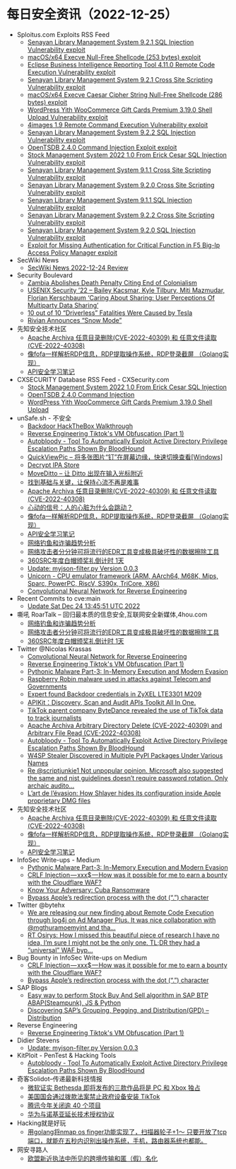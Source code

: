 # 每日安全资讯（2022-12-25）

- Sploitus.com Exploits RSS Feed
  - [Senayan Library Management System 9.2.1 SQL Injection Vulnerability exploit](https://sploitus.com/exploit?id=1337DAY-ID-38119&utm_source=rss&utm_medium=rss)
  - [macOS/x64 Execve Null-Free Shellcode (253 bytes) exploit](https://sploitus.com/exploit?id=1337DAY-ID-38121&utm_source=rss&utm_medium=rss)
  - [Eclipse Business Intelligence Reporting Tool 4.11.0 Remote Code Execution Vulnerability exploit](https://sploitus.com/exploit?id=1337DAY-ID-38125&utm_source=rss&utm_medium=rss)
  - [Senayan Library Management System 9.2.1 Cross Site Scripting Vulnerability exploit](https://sploitus.com/exploit?id=1337DAY-ID-38118&utm_source=rss&utm_medium=rss)
  - [macOS/x64 Execve Caesar Cipher String Null-Free Shellcode (286 bytes) exploit](https://sploitus.com/exploit?id=1337DAY-ID-38122&utm_source=rss&utm_medium=rss)
  - [WordPress Yith WooCommerce Gift Cards Premium 3.19.0 Shell Upload Vulnerability exploit](https://sploitus.com/exploit?id=1337DAY-ID-38127&utm_source=rss&utm_medium=rss)
  - [4images 1.9 Remote Command Execution Vulnerability exploit](https://sploitus.com/exploit?id=1337DAY-ID-38123&utm_source=rss&utm_medium=rss)
  - [Senayan Library Management System 9.2.2 SQL Injection Vulnerability exploit](https://sploitus.com/exploit?id=1337DAY-ID-38120&utm_source=rss&utm_medium=rss)
  - [OpenTSDB 2.4.0 Command Injection Exploit exploit](https://sploitus.com/exploit?id=1337DAY-ID-38128&utm_source=rss&utm_medium=rss)
  - [Stock Management System 2022 1.0 From Erick Cesar SQL Injection Vulnerability exploit](https://sploitus.com/exploit?id=1337DAY-ID-38126&utm_source=rss&utm_medium=rss)
  - [Senayan Library Management System 9.1.1 Cross Site Scripting Vulnerability exploit](https://sploitus.com/exploit?id=1337DAY-ID-38115&utm_source=rss&utm_medium=rss)
  - [Senayan Library Management System 9.2.0 Cross Site Scripting Vulnerability exploit](https://sploitus.com/exploit?id=1337DAY-ID-38116&utm_source=rss&utm_medium=rss)
  - [Senayan Library Management System 9.1.1 SQL Injection Vulnerability exploit](https://sploitus.com/exploit?id=1337DAY-ID-38114&utm_source=rss&utm_medium=rss)
  - [Senayan Library Management System 9.2.2 Cross Site Scripting Vulnerability exploit](https://sploitus.com/exploit?id=1337DAY-ID-38124&utm_source=rss&utm_medium=rss)
  - [Senayan Library Management System 9.2.0 SQL Injection Vulnerability exploit](https://sploitus.com/exploit?id=1337DAY-ID-38117&utm_source=rss&utm_medium=rss)
  - [Exploit for Missing Authentication for Critical Function in F5 Big-Ip Access Policy Manager exploit](https://sploitus.com/exploit?id=E2690F56-34D9-5735-A733-8193CE2B6DBE&utm_source=rss&utm_medium=rss)
- SecWiki News
  - [SecWiki News 2022-12-24 Review](http://www.sec-wiki.com/?2022-12-24)
- Security Boulevard
  - [Zambia Abolishes Death Penalty Citing End of Colonialism](https://securityboulevard.com/2022/12/zambia-abolishes-death-penalty-citing-end-of-colonialism/)
  - [USENIX Security ’22 – Bailey Kacsmar, Kyle Tilbury, Miti Mazmudar, Florian Kerschbaum ‘Caring About Sharing: User Perceptions Of Multiparty Data Sharing’](https://securityboulevard.com/2022/12/usenix-security-22-bailey-kacsmar-kyle-tilbury-miti-mazmudar-florian-kerschbaum-caring-about-sharing-user-perceptions-of-multiparty-data-sharing/)
  - [10 out of 10 “Driverless” Fatalities Were Caused by Tesla](https://securityboulevard.com/2022/12/10-out-of-10-driverless-fatalities-were-caused-by-tesla/)
  - [Rivian Announces “Snow Mode”](https://securityboulevard.com/2022/12/rivian-announces-snow-mode/)
- 先知安全技术社区
  - [Apache Archiva 任意目录删除(CVE-2022-40309) 和 任意文件读取(CVE-2022-40308)](https://xz.aliyun.com/t/11979)
  - [像fofa一样解析RDP信息，RDP提取操作系统，RDP登录截屏 （Golang实现）](https://xz.aliyun.com/t/11978)
  - [API安全学习笔记](https://xz.aliyun.com/t/11977)
- CXSECURITY Database RSS Feed - CXSecurity.com
  - [Stock Management System 2022 1.0 From Erick Cesar SQL Injection](https://cxsecurity.com/issue/WLB-2022120045)
  - [OpenTSDB 2.4.0 Command Injection](https://cxsecurity.com/issue/WLB-2022120044)
  - [WordPress Yith WooCommerce Gift Cards Premium 3.19.0 Shell Upload](https://cxsecurity.com/issue/WLB-2022120043)
- unSafe.sh - 不安全
  - [Backdoor HackTheBox Walkthrough](https://buaq.net/go-141277.html)
  - [Reverse Engineering Tiktok's VM Obfuscation (Part 1)](https://buaq.net/go-141281.html)
  - [Autobloody - Tool To Automatically Exploit Active Directory Privilege Escalation Paths Shown By BloodHound](https://buaq.net/go-141265.html)
  - [QuickViewPic – 将多张图片“钉”在屏幕边缘，快速切换查看[Windows]](https://buaq.net/go-141263.html)
  - [Decrypt IPA Store](https://buaq.net/go-141261.html)
  - [MoveDitto – 让 Ditto 出现在输入光标附近](https://buaq.net/go-141264.html)
  - [找到基础与关键，让保持心流不再是难事](https://buaq.net/go-141267.html)
  - [Apache Archiva 任意目录删除(CVE-2022-40309) 和 任意文件读取(CVE-2022-40308)](https://buaq.net/go-141257.html)
  - [心动的信号：人的心脏为什么会跳动？​](https://buaq.net/go-141249.html)
  - [像fofa一样解析RDP信息，RDP提取操作系统，RDP登录截屏 （Golang实现）](https://buaq.net/go-141258.html)
  - [API安全学习笔记](https://buaq.net/go-141259.html)
  - [网络钓鱼和诈骗趋势分析](https://buaq.net/go-141239.html)
  - [网络攻击者分分钟可将流行的EDR工具变成极具破坏性的数据擦除工具](https://buaq.net/go-141240.html)
  - [360SRC年度白帽颁奖礼倒计时 1天](https://buaq.net/go-141229.html)
  - [Update: myjson-filter.py Version 0.0.3](https://buaq.net/go-141216.html)
  - [Unicorn - CPU emulator framework (ARM, AArch64, M68K, Mips, Sparc, PowerPC, RiscV, S390x, TriCore, X86)](https://buaq.net/go-141206.html)
  - [Convolutional Neural Network for Reverse Engineering](https://buaq.net/go-141199.html)
- Recent Commits to cve:main
  - [Update Sat Dec 24 13:45:51 UTC 2022](https://github.com/trickest/cve/commit/2bc7f779f06eccf56574370c16e735b9b6302c3e)
- 嘶吼 RoarTalk – 回归最本质的信息安全,互联网安全新媒体,4hou.com
  - [网络钓鱼和诈骗趋势分析](https://www.4hou.com/posts/ykj6)
  - [网络攻击者分分钟可将流行的EDR工具变成极具破坏性的数据擦除工具](https://www.4hou.com/posts/oJ1Y)
  - [360SRC年度白帽颁奖礼倒计时 1天](https://www.4hou.com/posts/4KB7)
- Twitter @Nicolas Krassas
  - [Convolutional Neural Network for Reverse Engineering](https://twitter.com/Dinosn/status/1606724740408029184)
  - [Reverse Engineering Tiktok's VM Obfuscation (Part 1)](https://twitter.com/Dinosn/status/1606724711815479296)
  - [Pythonic Malware Part-3: In-Memory Execution and Modern Evasion](https://twitter.com/Dinosn/status/1606709123399172096)
  - [Raspberry Robin malware used in attacks against Telecom and Governments](https://twitter.com/Dinosn/status/1606708841235750912)
  - [Expert found Backdoor credentials in ZyXEL LTE3301 M209](https://twitter.com/Dinosn/status/1606708802413273094)
  - [APIKit：Discovery, Scan and Audit APIs Toolkit All In One.](https://twitter.com/Dinosn/status/1606648865809219586)
  - [TikTok parent company ByteDance revealed the use of TikTok data to track journalists](https://twitter.com/Dinosn/status/1606648225267605505)
  - [Apache Archiva Arbitrary Directory Delete (CVE-2022-40309) and Arbitrary File Read (CVE-2022-40308)](https://twitter.com/Dinosn/status/1606648180606734337)
  - [Autobloody - Tool To Automatically Exploit Active Directory Privilege Escalation Paths Shown By BloodHound](https://twitter.com/Dinosn/status/1606647822035652610)
  - [W4SP Stealer Discovered in Multiple PyPI Packages Under Various Names](https://twitter.com/Dinosn/status/1606647794646786051)
  - [Re @scriptjunkie1 Not unpopular opinion. Microsoft also suggested the same and nist guidelines doesn’t require password rotation. Only archaic audito...](https://twitter.com/Dinosn/status/1606604273873260544)
  - [L’art de l’évasion: How Shlayer hides its configuration inside Apple proprietary DMG files](https://twitter.com/Dinosn/status/1606546826005516292)
- 先知安全技术社区
  - [Apache Archiva 任意目录删除(CVE-2022-40309) 和 任意文件读取(CVE-2022-40308)](https://xz.aliyun.com/t/11979)
  - [像fofa一样解析RDP信息，RDP提取操作系统，RDP登录截屏 （Golang实现）](https://xz.aliyun.com/t/11978)
  - [API安全学习笔记](https://xz.aliyun.com/t/11977)
- InfoSec Write-ups - Medium
  - [Pythonic Malware Part-3: In-Memory Execution and Modern Evasion](https://infosecwriteups.com/pythonic-malware-part-3-in-memory-execution-and-modern-evasion-ec3cc1084628?source=rss----7b722bfd1b8d---4)
  - [CRLF Injection — xxx$ — How was it possible for me to earn a bounty with the Cloudflare WAF?](https://infosecwriteups.com/crlf-injection-xxx-how-was-it-possible-for-me-to-earn-a-bounty-with-the-cloudflare-waf-f581506f97f5?source=rss----7b722bfd1b8d---4)
  - [Know Your Adversary: Cuba Ransomware](https://infosecwriteups.com/know-your-adversary-cuba-ransomware-7b899be0410d?source=rss----7b722bfd1b8d---4)
  - [Bypass Apple’s redirection process with the dot (“.”) character](https://infosecwriteups.com/bypass-apples-redirection-process-with-the-dot-character-c47d40537202?source=rss----7b722bfd1b8d---4)
- Twitter @bytehx
  - [We are releasing our new finding about Remote Code Execution through log4j on Ad Manager Plus. It was nice collaboration with @mgthuramoemyint and tha...](https://twitter.com/bytehx343/status/1606658410258509824)
  - [RT Osirys: How I missed this beautiful piece of research I have no idea, I’m sure I might not be the only one. TL;DR they had a “universal” WAF byp...](https://twitter.com/osiryszzz/status/1606470124344856576)
- Bug Bounty in InfoSec Write-ups on Medium
  - [CRLF Injection — xxx$ — How was it possible for me to earn a bounty with the Cloudflare WAF?](https://infosecwriteups.com/crlf-injection-xxx-how-was-it-possible-for-me-to-earn-a-bounty-with-the-cloudflare-waf-f581506f97f5?source=rss----7b722bfd1b8d--bug_bounty)
  - [Bypass Apple’s redirection process with the dot (“.”) character](https://infosecwriteups.com/bypass-apples-redirection-process-with-the-dot-character-c47d40537202?source=rss----7b722bfd1b8d--bug_bounty)
- SAP Blogs
  - [Easy way to perform Stock Buy And Sell algorithm in SAP BTP ABAP(Steampunk), JS & Python](https://blogs.sap.com/2022/12/24/easy-way-to-perform-stock-buy-and-sell-algorithm-in-sap-btp-abapsteampunk-js-python/)
  - [Discovering SAP’s Grouping, Pegging, and Distribution(GPD) – Distribution](https://blogs.sap.com/2022/12/24/discovering-saps-grouping-pegging-and-distributiongpd-distribution/)
- Reverse Engineering
  - [Reverse Engineering Tiktok's VM Obfuscation (Part 1)](https://www.reddit.com/r/ReverseEngineering/comments/zubos7/reverse_engineering_tiktoks_vm_obfuscation_part_1/)
- Didier Stevens
  - [Update: myjson-filter.py Version 0.0.3](https://blog.didierstevens.com/2022/12/24/update-myjson-filter-py-version-0-0-3/)
- KitPloit - PenTest & Hacking Tools
  - [Autobloody - Tool To Automatically Exploit Active Directory Privilege Escalation Paths Shown By BloodHound](http://www.kitploit.com/2022/12/autobloody-tool-to-automatically.html)
- 奇客Solidot–传递最新科技情报
  - [微软证实 Bethesda 即将发布的三款作品将是 PC 和 Xbox 独占](https://www.solidot.org/story?sid=73750)
  - [美国国会通过拨款法案禁止政府设备安装 TikTok](https://www.solidot.org/story?sid=73749)
  - [腾讯今年关闭逾 40 个项目](https://www.solidot.org/story?sid=73748)
  - [华为与诺基亚延长技术授权协议](https://www.solidot.org/story?sid=73747)
- Hacking就是好玩
  - [用golang将nmap os finger功能实现了，扫描器轮子+1～ 只要开放了tcp端口，就能在五秒内识别出操作系统，手机，路由器系统也都能。](https://mp.weixin.qq.com/s?__biz=MzU2NzcwNTY3Mg==&mid=2247484628&idx=1&sn=bc49ebef8e160a51cd7eee0020dd27b9&chksm=fc986df3cbefe4e54c3deeb1648e31aa81a69d55109ff74944a9d71ad679ef0cdda8ed82fb07&scene=58&subscene=0#rd)
- 网安寻路人
  - [欧盟新近执法中所见的跨境传输和匿（假）名化](https://mp.weixin.qq.com/s?__biz=MzIxODM0NDU4MQ==&mid=2247497582&idx=1&sn=283a8cce070763340d46579117f5de5a&chksm=97e94a84a09ec392b71f52c753314ff7211bccb0959f014159ab27f24353945ed32fc60a3684&scene=58&subscene=0#rd)
